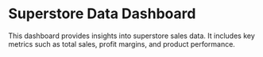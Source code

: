 # Superstore Data Dashboard

This dashboard provides insights into superstore sales data. It includes key metrics such as total sales, profit margins, and product performance. 
